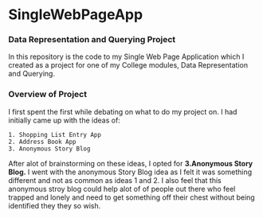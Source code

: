 # SingleWebPageApp

<h3><b>Data Representation and Querying Project</b></h3>
In this repository is the code to my Single Web Page Application which I created as a project for one of my College modules, Data Representation and Querying.

<h3><b> Overview of Project </b></h3>
I first spent the first while debating on what to do my project on. I had initially came up with the ideas of:
   
    1. Shopping List Entry App
    2. Address Book App
    3. Anonymous Story Blog

After alot of brainstorming on these ideas, I opted for <b> 3.Anonymous Story Blog.</b> I went with the anonymous Story Blog idea as I felt it was something different and not as common as ideas 1 and 2. I also feel that this anonymous stroy blog could help alot of of people out there who feel trapped and lonely and  need to get something off their chest without being identified they they so wish.
